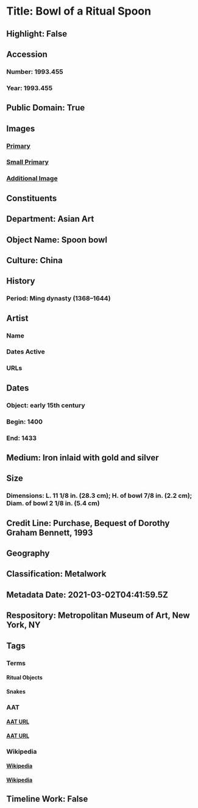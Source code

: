 # Title: Bowl of a Ritual Spoon
## Highlight: False
## Accession
### Number: 1993.455
### Year: 1993.455
## Public Domain: True
## Images
### [Primary](https://images.metmuseum.org/CRDImages/as/original/1993_455_O_tran.JPG)
### [Small Primary](https://images.metmuseum.org/CRDImages/as/web-large/1993_455_O_tran.JPG)
### [Additional Image](https://images.metmuseum.org/CRDImages/as/original/1993_455_d_tran.JPG)
## Constituents
## Department: Asian Art
## Object Name: Spoon bowl
## Culture: China
## History
### Period: Ming dynasty (1368–1644)
## Artist
### Name
### Dates Active
### URLs
## Dates
### Object: early 15th century
### Begin: 1400
### End: 1433
## Medium: Iron inlaid with gold and silver
## Size
### Dimensions: L. 11 1/8 in. (28.3 cm); H. of bowl 7/8 in. (2.2 cm); Diam. of bowl 2 1/8 in. (5.4 cm)
## Credit Line: Purchase, Bequest of Dorothy Graham Bennett, 1993
## Geography
## Classification: Metalwork
## Metadata Date: 2021-03-02T04:41:59.5Z
## Respository: Metropolitan Museum of Art, New York, NY
## Tags
### Terms
#### Ritual Objects
#### Snakes
### AAT
#### [AAT URL](http://vocab.getty.edu/page/aat/300312158)
#### [AAT URL](http://vocab.getty.edu/page/aat/300250870)
### Wikipedia
#### [Wikipedia]()
#### [Wikipedia]()
## Timeline Work: False